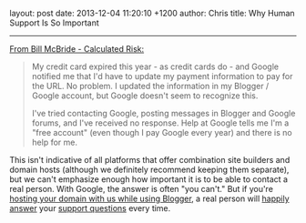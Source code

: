 layout: post
date: 2013-12-04 11:20:10 +1200
author: Chris
title: Why Human Support Is So Important


----

[From Bill McBride - Calculated Risk:](http://www.calculatedriskblog.com/2013/12/will-google-kill-my-blog-on-december-6th.html)

> My credit card expired this year - as credit cards do - and Google notified me that I'd have to update my payment information to pay for the URL. No problem. I updated the information in my Blogger / Google account, but Google doesn't seem to recognize this.
>
>  I've tried contacting Google, posting messages in Blogger and Google forums, and I've received no response. Help at Google tells me I'm a "free account" (even though I pay Google every year) and there is no help for me.

This isn't indicative of all platforms that offer combination site builders and domain hosts (although we definitely recommend keeping them separate), but we can't emphasize enough how important it is to be able to contact a real person. With Google, the answer is often "you can't." But if you're [hosting your domain with us while using Blogger](https://iwantmyname.com/features/applications/custom-domain-apps/blogs/blogger-blogspot-free-blog-with-own-url), a real person will [happily answer](http://public.nicereply.com/iwantmyname) your [support questions](https://iwantmyname.com/support) every time.

<!-- more -->